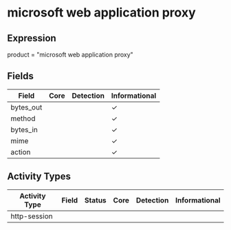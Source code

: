 microsoft web application proxy
===============================

Expression
----------

product = "microsoft web application proxy"

Fields
------

| Field     | Core | Detection | Informational |
| --------- | ---- | --------- | ------------- |
| bytes_out |      |           | &#10003;      |
| method    |      |           | &#10003;      |
| bytes_in  |      |           | &#10003;      |
| mime      |      |           | &#10003;      |
| action    |      |           | &#10003;      |

Activity Types
--------------

| Activity Type | Field | Status | Core | Detection | Informational |
| ------------- | ----- | ------ | ---- | --------- | ------------- |
| http-session  |       |        |      |           |               |

